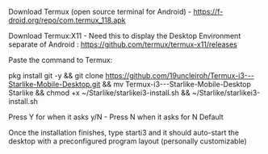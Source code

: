 Download Termux (open source terminal for Android) - https://f-droid.org/repo/com.termux_118.apk

Download Termux:X11 - Need this to display the Desktop Environment separate of Android : https://github.com/termux/termux-x11/releases

Paste the command to Termux:

pkg install git -y && git clone https://github.com/19uncleiroh/Termux-i3---Starlike-Mobile-Desktop.git && mv Termux-i3---Starlike-Mobile-Desktop Starlike && chmod +x ~/Starlike/starlikei3-install.sh && ~/Starlike/starlikei3-install.sh

Press Y for when it asks y/N - Press N when it asks for N Default

Once the installation finishes, type starti3 and it should auto-start the desktop with a preconfigured program layout (personally customizable)
